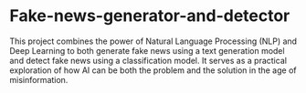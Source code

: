 # Fake-news-generator-and-detector
This project combines the power of Natural Language Processing (NLP) and Deep Learning to both generate fake news using a text generation model and detect fake news using a classification model. It serves as a practical exploration of how AI can be both the problem and the solution in the age of misinformation.
